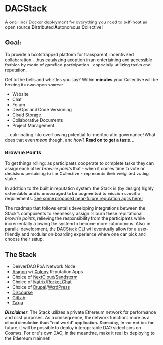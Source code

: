 # DACStack
A one-liner Docker deployment for everything you need to self-host an open source **D**istributed **A**utonomous **C**ollective!  

## Goal:
To provide a bootstrapped platform for transparent, incentivized collaboration - thus catalyzing adoption in an entertaining and accessible fashion by mode of gamified participation - especially utilizing tasks and reputation.  

Get to the bells and whistles you say? Within **minutes** your Collective will be hosting its own open source:
* Website
* Chat
* Forum
* DevOps and Code Versioning
* Cloud Storage
* Collaborative Documents
* Project Management

... culminating into overflowing potential for meritocratic governance! What does that even _mean_ though, and _how_? **Read on to get a taste...**

### Brownie Points

To get things rolling: as participants cooperate to complete tasks they can assign each other _brownie points_ that - when it comes time to vote on decisions pertaining to the Collective - represents their weighted voting stake.  

In addition to the built in reputation system, the Stack is (by design) highly extendable and is encouraged to be augmented to mission specific requirements. [See some proposed near-future reputation apps here!](https://github.com/DenverDAO/DACStack/wiki/Proposed-Reputation-Apps)  

The roadmap that follows entails developing integrations between the Stack's components to seemlessly assign or burn these reputational _brownie points_, relieving the responsibility from the participants while incrementally allowing the system to become more autonomous. Also, in parallel development, the [DACStack CLI](https://github.com/DenverDAO/dacstack-cli) will eventually allow for a user-friendly and modular on-boarding experience where one can pick and choose their setup.

## The Stack
* DenverDAO PoA Network Node  
* [Aragon](https://aragon.org/) w/ [Colony](https://colony.io/) Reputation Apps  
* Choice of [NextCloud](https://nextcloud.com/)/[Sandstorm](https://sandstorm.io/)  
* Choice of [Matrix](https://matrix.org/blog/home/)/[Rocket.Chat](https://rocket.chat/)  
* Choice of [Drupal](https://www.drupal.org/)/[WordPress](https://wordpress.org/)  
* [Discourse](https://www.discourse.org/)
* [GitLab](https://about.gitlab.com/)
* [Taiga](https://taiga.io/)

_**Disclaimer**_: The Stack utilizes a private Ethereum network for performance and cost purposes. As a consequence, the network functions more as a siloed simulation than "real world" application. Someday, in the not too far future, it will be possible to deploy interoperable DAO sidechains on Cosmos. For one's own DAO, in the meantime, make it real by deploying to the Ethereum mainnet!
